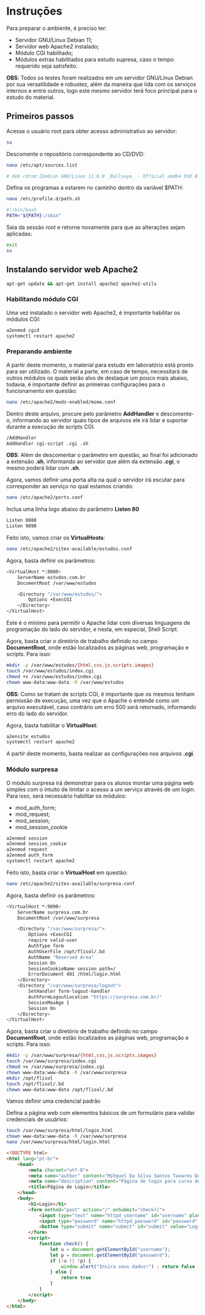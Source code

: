 # Instruções

Para preparar o ambiente, é preciso ter:

* Servidor GNU/Linux Debian 11;
* Servidor web Apache2 instalado;
* Módulo CGI habilitado;
* Módulos extras habilitados para estudo supresa, caso o tempo requerido seja satisfeito.

**OBS**: Todos os testes foram realizados em um servidor GNU/Linux Debian por sua versatilidade e robustez, além da maneira que lida com os serviços internos e entre outros, logo este mesmo servidor terá foco principal para o estudo do material.

## Primeiros passos
Acesse o usuário root para obter acesso administrativo ao servidor:
```bash
su
```
Descomente o repositório correspondente ao CD/DVD:
```bash
nano /etc/apt/sources.list
```
```bash
# deb cdrom:[Debian GNU/Linux 11.6.0 _Bullseye_ - Official amd64 DVD Binary-1 20221217-10:40]/ bullseye contrib main
```
Defina os programas a estarem no caminho dentro da variável $PATH:
```bash
nano /etc/profile.d/path.sh
```
```bash
#!/bin/bash
PATH="${PATH}:/sbin"
```
Saia da sessão root e retorne novamente para que as alterações sejam aplicadas:
```bash
exit
su
```

## Instalando servidor web Apache2

```bash
apt-get update && apt-get install apache2 apache2-utils
```

### Habilitando módulo CGI

Uma vez instalado o servidor web Apache2, é importante habilitar os módulos CGI:

```bash
a2enmod cgid
systemctl restart apache2 
```
### Preparando ambiente
A partir deste momento, o material para estudo em laboratório está pronto para ser utilizado. O material a parte, em caso de tempo, necessitará de outros módulos os quais serão alvo de destaque um pouco mais abaixo, todavia, é importante definir as primeiras configurações para o funcionamento em questão:
```bash
nano /etc/apache2/mods-enabled/mime.conf
```
Dentro deste arquivo, procure pelo parâmetro **AddHandler** e descomente-o, informando ao servidor quais tipos de arquivos ele irá lidar e suportar durante a execução de scripts CGI.
```bash
/AddHandler
AddHandler cgi-script .cgi .sh
```
**OBS**: Além de descomentar o parâmetro em questão, ao final foi adicionado a extensão **.sh**, informando ao servidor que além da extensão **.cgi**, o mesmo poderá lidar com **.sh**.

Agora, vamos definir uma porta alta na qual o servidor irá escutar para corresponder ao serviço no qual estamos criando:
```bash
nano /etc/apache2/ports.conf
```
Inclua uma linha logo abaixo do parâmetro **Listen 80**
```bash
Listen 8080
Listen 9090
```

Feito isto, vamos criar os **VirtualHosts**:
```bash
nano /etc/apache2/sites-available/estudos.conf
```
Agora, basta definir os parâmetros:
```bash
<VirtualHost *:8080>
    ServerName estudos.com.br
    DocumentRoot /var/www/estudos

    <Directory "/var/www/estudos/">
        Options +ExecCGI
    </Directory>
</VirtualHost>
```
Este é o mínimo para permitir o Apache lidar com diversas linguagens de programação do lado do servidor, e nesta, em especial, Shell Script.

Agora, basta criar o diretório de trabalho definido no campo **DocumentRoot**, onde estão localizados as páginas web, programação e scripts. Para isso:
```bash
mkdir -p /var/www/estudos/{html,css,js,scripts,images}
touch /var/www/estudos/index.cgi
chmod +x /var/www/estudos/index.cgi
chown www-data:www-data -R /var/www/estudos
```
**OBS**: Como se tratam de scripts CGI, é importante que os mesmos tenham permissão de execução, uma vez que o Apache o entende como um arquivo executável, caso contrário um erro 500 será retornado, informando erro do lado do servidor.

Agora, basta habilitar o **VirtualHost**:
```bash
a2ensite estudos
systemctl restart apache2
```

A partir deste momento, basta realizar as configurações nos arquivos **.cgi**.

### Módulo surpresa
O módulo surpresa irá demonstrar para os alunos montar uma página web simples com o intuito de limitar o acesso a um serviço através de um login. Para isso, será necessário habilitar os módulos:

* mod_auth_form;
* mod_request;
* mod_session;
* mod_session_cookie
```bash
a2enmod session
a2enmod session_cookie
a2enmod request
a2enmod auth_form
systemctl restart apache2
```
Feito isto, basta criar o **VirtualHost** em questão:
```bash
nano /etc/apache2/sites-available/surpresa.conf
```
Agora, basta definir os parâmetros:
```bash
<VirtualHost *:9090>
    ServerName surpresa.com.br
    DocumentRoot /var/www/surpresa

    <Directory "/var/www/surpresa/">
        Options +ExecCGI
        require valid-user
        AuthType form
        AuthUserFile /opt/flisol/.bd
        AuthName "Reserved Area"
        Session On
        SessionCookieName session path=/
        ErrorDocument 401 /html/login.html
    </Directory>
    <Directory "/var/www/surpresa/logout">
        SetHandler form-logout-handler
        AuthFormLogoutLocation "https://surpresa.com.br/"
        SessionMaxAge 1
        Session On
    </Directory>
</VirtualHost>
```
Agora, basta criar o diretório de trabalho definido no campo **DocumentRoot**, onde estão localizados as páginas web, programação e scripts. Para isso:
```bash
mkdir -p /var/www/surpresa/{html,css,js,scripts,images}
touch /var/www/surpresa/index.cgi
chmod +x /var/www/surpresa/index.cgi
chown www-data:www-data -R /var/www/surpresa
mkdir /opt/flisol
touch /opt/flisol/.bd
chown www-data:www-data /opt/flisol/.bd
```
Vamos definir uma credencial padrão

Defina a página web com elementos básicos de um formulário para validar credenciais de usuários:
```bash
touch /var/www/surpresa/html/login.html
chown www-data:www-data -R /var/www/surpresa
nano /var/www/surpresa/html/login.html
```
```html
<!DOCTYPE html>
<html lang="pt-br">
    <head>
        <meta charset="utf-8">
        <meta name="author" content="Mihguel Da Silva Santos Tavares De Araujo">
        <meta name="description" content="Página de login para curso de shell script com cgi em apache">
        <title>Página de Login</title>
    </head>
    <body>
        <h1>Login</h1>
        <form method="post" action="/" onSubmit="check()">
            <input type="text" name="httpd_username" id="username" placeholder="Insira o seu usuário"> <br>
            <input type="password" name="httpd_password" id="password" placeholder="Insira sua senha"><hr>
            <button type="submit" name="submit" id="submit" value="Login">Login</button>
        </form>
        <script>
            function check() {
                let u = document.getElementById("username");
                let p = document.getElementById("password");
                if (!u || !p) {
                    window.alert("Insira seus dados!") ; return false
                } else {
                    return true
                }
            }
        </script>
    </body>
</html>
```